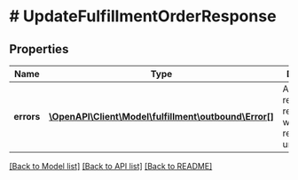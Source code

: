 # # UpdateFulfillmentOrderResponse

## Properties

Name | Type | Description | Notes
------------ | ------------- | ------------- | -------------
**errors** | [**\OpenAPI\Client\Model\fulfillment\outbound\Error[]**](Error.md) | A list of error responses returned when a request is unsuccessful. | [optional]

[[Back to Model list]](../../README.md#models) [[Back to API list]](../../README.md#endpoints) [[Back to README]](../../README.md)
